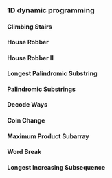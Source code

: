 ### 1D dynamic programming

#### Climbing Stairs


#### House Robber


#### House Robber II


#### Longest Palindromic Substring


#### Palindromic Substrings


#### Decode Ways


#### Coin Change


#### Maximum Product Subarray


#### Word Break


#### Longest Increasing Subsequence




